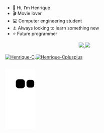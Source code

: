 - 🎃 Hi, I’m Henrique
- 🎬 Movie lover
- 💻 Computer engineering student
- ⚓ Always looking to learn something new
- ⭐ Future programmer

<div align="center">
  
  <a href="https://github.com/Henrique-Andrade-Franca">
  <img height="167em" src="https://github-readme-stats.vercel.app/api?username=Henrique-Andrade-Franca&show_icons=true&theme=github_dark&include_all_commits=true&count_private=true"/>
  <img height="167em" src="https://github-readme-stats.vercel.app/api/top-langs/?username=Henrique-Andrade-Franca&layout=compact&langs_count=7&theme=github_dark"/>
</div>
<div style="display: inline_block"><br>
  <img align="center" alt="Henrique-C" height="30" width="40" src="https://cdn.jsdelivr.net/gh/devicons/devicon/icons/c/c-original.svg" />
  <img align="center" alt="Henrique-Cplusplus" height="30" width="40" src="https://cdn.jsdelivr.net/gh/devicons/devicon/icons/cplusplus/cplusplus-original.svg" />
  
</div>
  
  ##
  
<div>
  
  ![Snake animation](https://github.com/Henrique-Andrade-Franca/Henrique-Andrade-Franca/blob/output/github-contribution-grid-snake.svg)
  
</div>
